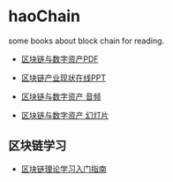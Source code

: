 # haoChain
some books about block chain for reading.

* [区块链与数字资产PDF](https://storage.daimajia.com/download/blockchain-cryptocurrency.pdf)

* [区块链产业现状在线PPT](https://file.daimajia.com/slides/blockchain/assets/player/KeynoteDHTMLPlayer.html#0)

* [区块链与数字资产 音频](https://pan.baidu.com/s/1rd_523pOJqYsfdKEUN0SlA)

* [区块链与数字资产 幻灯片](https://pan.baidu.com/s/14cD8oD209NfwAS4fcEsLWg)

区块链学习
--------

* [区块链理论学习入门指南](https://daimajia.com/2017/08/24/how-to-start-blockchain-learning)
